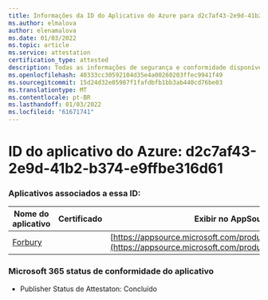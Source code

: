 ```yaml
---
title: Informações da ID do Aplicativo do Azure para d2c7af43-2e9d-41b2-b374-e9ffbe316d61
ms.author: elmalova
author: elenamalova
ms.date: 01/03/2022
ms.topic: article
ms.service: attestation
certification_type: attested
description: Todas as informações de segurança e conformidade disponíveis para d2c7af43-2e9d-41b2-b374-e9ffbe316d61.
ms.openlocfilehash: 40333cc30592104d35e4a00260203ffec9941f49
ms.sourcegitcommit: 15d24d32e05987f1fafdbfb1bb3ab440cd76be03
ms.translationtype: MT
ms.contentlocale: pt-BR
ms.lasthandoff: 01/03/2022
ms.locfileid: "61671741"
---
```

# <a name="azure-app-id-d2c7af43-2e9d-41b2-b374-e9ffbe316d61"></a>ID do aplicativo do Azure: d2c7af43-2e9d-41b2-b374-e9ffbe316d61


### <a name="apps-associated-with-this-id"></a>Aplicativos associados a essa ID:
| **Nome do aplicativo** | **Certificado** | **Exibir no AppSource** |
|--------------|---------------|-----------------------|
| [Forbury](https://docs.microsoft.com/microsoft-365-app-certification/forward/WA200002916) |  | [https://appsource.microsoft.com/product/office/WA200002916](https://appsource.microsoft.com/product/office/WA200002916) |

### <a name="microsoft-365-app-compliance-status"></a>Microsoft 365 status de conformidade do aplicativo
- Publisher Status de Attestaton: Concluído
